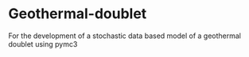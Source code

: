 # Geothermal-doublet
For the development of a stochastic data based model of a geothermal doublet using pymc3
